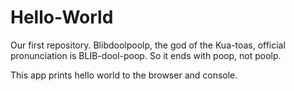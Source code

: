 # Hello-World
Our first repository. 
Blibdoolpoolp, the god of the Kua-toas, official pronunciation is BLIB-dool-poop. So it ends with poop, not poolp.

This app prints hello world to the browser and console.
